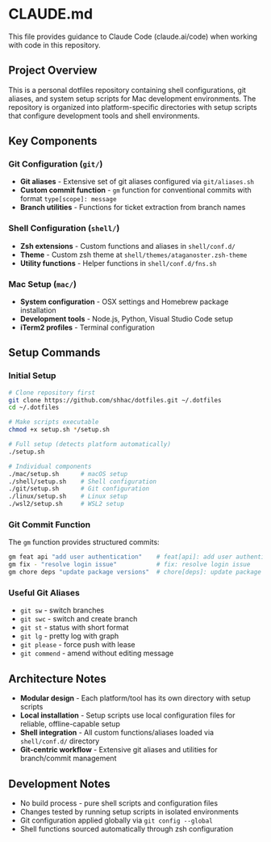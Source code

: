 # CLAUDE.md

This file provides guidance to Claude Code (claude.ai/code) when working with code in this repository.

## Project Overview

This is a personal dotfiles repository containing shell configurations, git aliases, and system setup scripts for Mac development environments. The repository is organized into platform-specific directories with setup scripts that configure development tools and shell environments.

## Key Components

### Git Configuration (`git/`)
- **Git aliases** - Extensive set of git aliases configured via `git/aliases.sh`
- **Custom commit function** - `gm` function for conventional commits with format `type[scope]: message`
- **Branch utilities** - Functions for ticket extraction from branch names

### Shell Configuration (`shell/`)
- **Zsh extensions** - Custom functions and aliases in `shell/conf.d/`
- **Theme** - Custom zsh theme at `shell/themes/ataganoster.zsh-theme`
- **Utility functions** - Helper functions in `shell/conf.d/fns.sh`

### Mac Setup (`mac/`)
- **System configuration** - OSX settings and Homebrew package installation
- **Development tools** - Node.js, Python, Visual Studio Code setup
- **iTerm2 profiles** - Terminal configuration

## Setup Commands

### Initial Setup
```bash
# Clone repository first
git clone https://github.com/shhac/dotfiles.git ~/.dotfiles
cd ~/.dotfiles

# Make scripts executable  
chmod +x setup.sh */setup.sh

# Full setup (detects platform automatically)
./setup.sh

# Individual components
./mac/setup.sh      # macOS setup
./shell/setup.sh    # Shell configuration  
./git/setup.sh      # Git configuration
./linux/setup.sh    # Linux setup
./wsl2/setup.sh     # WSL2 setup
```

### Git Commit Function
The `gm` function provides structured commits:
```bash
gm feat api "add user authentication"    # feat[api]: add user authentication
gm fix - "resolve login issue"           # fix: resolve login issue
gm chore deps "update package versions"  # chore[deps]: update package versions
```

### Useful Git Aliases
- `git sw` - switch branches
- `git swc` - switch and create branch
- `git st` - status with short format
- `git lg` - pretty log with graph
- `git please` - force push with lease
- `git commend` - amend without editing message

## Architecture Notes

- **Modular design** - Each platform/tool has its own directory with setup scripts
- **Local installation** - Setup scripts use local configuration files for reliable, offline-capable setup
- **Shell integration** - All custom functions/aliases loaded via `shell/conf.d/` directory
- **Git-centric workflow** - Extensive git aliases and utilities for branch/commit management

## Development Notes

- No build process - pure shell scripts and configuration files
- Changes tested by running setup scripts in isolated environments
- Git configuration applied globally via `git config --global`
- Shell functions sourced automatically through zsh configuration